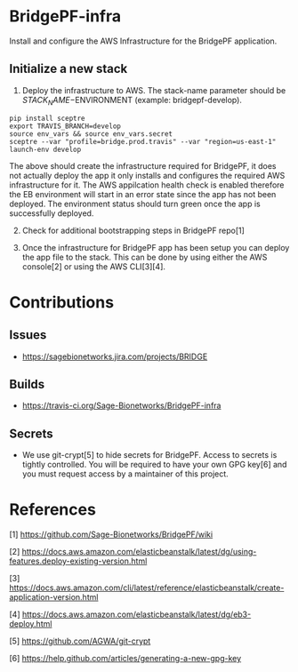 # BridgePF-infra
Install and configure the AWS Infrastructure for the BridgePF application.


## Initialize a new stack
1. Deploy the infrastructure to AWS.  The stack-name parameter should be $STACK_NAME-$ENVIRONMENT (example: bridgepf-develop).

```
pip install sceptre
export TRAVIS_BRANCH=develop
source env_vars && source env_vars.secret
sceptre --var "profile=bridge.prod.travis" --var "region=us-east-1" launch-env develop
```

The above should create the infrastructure required for BridgePF, it does not actually deploy the app it only installs
and configures the required AWS infrastructure for it.  The AWS appilcation health check is enabled therefore the EB
environment will start in an error state since the app has not been deployed.  The environment status should turn
green once the app is successfully deployed.

2. Check for additional bootstrapping steps in BridgePF repo[1]

3. Once the infrastructure for BridgePF app has been setup you can deploy the app file to the stack.  This can be done
by using either the AWS console[2] or using the AWS CLI[3][4].


# Contributions

## Issues
* https://sagebionetworks.jira.com/projects/BRIDGE

## Builds
* https://travis-ci.org/Sage-Bionetworks/BridgePF-infra

## Secrets
* We use git-crypt[5] to hide secrets for BridgePF.  Access to secrets is tightly controlled.  You will be required to
have your own GPG key[6] and you must request access by a maintainer of this project.



# References

[1] https://github.com/Sage-Bionetworks/BridgePF/wiki

[2] https://docs.aws.amazon.com/elasticbeanstalk/latest/dg/using-features.deploy-existing-version.html

[3] https://docs.aws.amazon.com/cli/latest/reference/elasticbeanstalk/create-application-version.html

[4] https://docs.aws.amazon.com/elasticbeanstalk/latest/dg/eb3-deploy.html

[5] https://github.com/AGWA/git-crypt

[6] https://help.github.com/articles/generating-a-new-gpg-key

